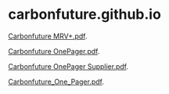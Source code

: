 # carbonfuture.github.io

[Carbonfuture MRV+.pdf](http://carbonfuture.github.io/Carbonfuture%20MRV%2B.pdf).

[Carbonfuture OnePager.pdf](http://carbonfuture.github.io/Carbonfuture_OnePager.pdf).

[Carbonfuture OnePager Supplier.pdf](http://carbonfuture.github.io/Carbonfuture_OnePager_Supplier.pdf).

[Carbonfuture_One_Pager.pdf](http://carbonfuture.github.io/Carbonfuture_One_Pager.pdf).
